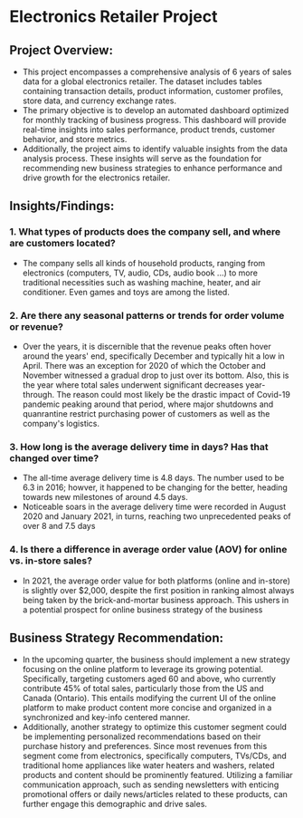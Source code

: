 # Electronics Retailer Project

## Project Overview:
- This project encompasses a comprehensive analysis of 6 years of sales data for a global electronics retailer. The dataset includes tables containing transaction details, product information, customer profiles, store data, and currency exchange rates.
- The primary objective is to develop an automated dashboard optimized for monthly tracking of business progress. This dashboard will provide real-time insights into sales performance, product trends, customer behavior, and store metrics.
- Additionally, the project aims to identify valuable insights from the data analysis process. These insights will serve as the foundation for recommending new business strategies to enhance performance and drive growth for the electronics retailer.

## Insights/Findings:
### 1. What types of products does the company sell, and where are customers located?
- The company sells all kinds of household products, ranging from electronics (computers, TV, audio, CDs, audio book ...) to more traditional necessities such as washing machine, heater, and air conditioner. Even games and toys are among the listed.

### 2. Are there any seasonal patterns or trends for order volume or revenue?
- Over the years, it is discernible that the revenue peaks often hover around the years' end, specifically December and typically hit a low in April. There was an exception for 2020 of which the October and November witnessed a gradual drop to just over its bottom. Also, this is the year where total sales underwent significant decreases year-through. The reason could most likely be the drastic impact of Covid-19 pandemic peaking around that period, where major shutdowns and quanrantine restrict purchasing power of customers as well as the company's logistics.

### 3. How long is the average delivery time in days? Has that changed over time?
- The all-time average delivery time is 4.8 days. The number used to be 6.3 in 2016; howver, it happened to be changing for the better, heading towards new milestones of around 4.5 days.
- Noticeable soars in the average delivery time were recorded in August 2020 and January 2021, in turns, reaching two unprecedented peaks of over 8 and 7.5 days


### 4. Is there a difference in average order value (AOV) for online vs. in-store sales?
- In 2021, the average order value for both platforms (online and in-store) is slightly over $2,000, despite the first position in ranking almost always being taken by the brick-and-mortar business approach. This ushers in a potential prospect for online business strategy of the business

## Business Strategy Recommendation:
- In the upcoming quarter, the business should implement a new strategy focusing on the online platform to leverage its growing potential. Specifically, targeting customers aged 60 and above, who currently contribute 45% of total sales, particularly those from the US and Canada (Ontario). This entails modifying the current UI of the online platform to make product content more concise and organized in a synchronized and key-info centered manner. 
- Additionally, another strategy to optimize this customer segment could be implementing personalized recommendations based on their purchase history and preferences. Since most revenues from this segment come from electronics, specifically computers, TVs/CDs, and traditional home appliances like water heaters and washers, related products and content should be prominently featured. Utilizing a familiar communication approach, such as sending newsletters with enticing promotional offers or daily news/articles related to these products, can further engage this demographic and drive sales.

